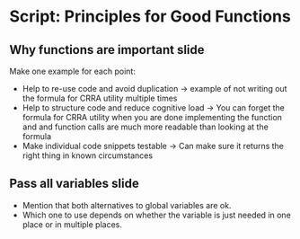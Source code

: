# Script: Principles for Good Functions

## Why functions are important slide

Make one example for each point:

- Help to re-use code and avoid duplication -> example of not writing out the formula
  for CRRA utility multiple times
- Help to structure code and reduce cognitive load -> You can forget the formula for
  CRRA utility when you are done implementing the function and and function calls are
  much more readable than looking at the formula
- Make individual code snippets testable -> Can make sure it returns the right thing in
  known circumstances

## Pass all variables slide

- Mention that both alternatives to global variables are ok.
- Which one to use depends on whether the variable is just needed in one place or in
  multiple places.
